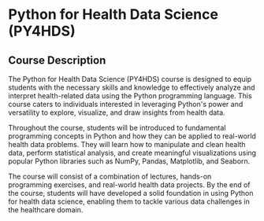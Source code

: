 # Python for Health Data Science (PY4HDS)

## Course Description
The Python for Health Data Science (PY4HDS) course is designed to equip students with the necessary skills and knowledge to effectively analyze and interpret health-related data using the Python programming language. This course caters to individuals interested in leveraging Python's power and versatility to explore, visualize, and draw insights from health data.

Throughout the course, students will be introduced to fundamental programming concepts in Python and how they can be applied to real-world health data problems. They will learn how to manipulate and clean health data, perform statistical analysis, and create meaningful visualizations using popular Python libraries such as NumPy, Pandas, Matplotlib, and Seaborn.

The course will consist of a combination of lectures, hands-on programming exercises, and real-world health data projects. By the end of the course, students will have developed a solid foundation in using Python for health data science, enabling them to tackle various data challenges in the healthcare domain.


